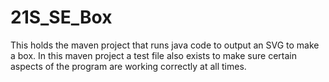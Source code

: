 # 21S_SE_Box
This holds the maven project that runs java code to output an SVG to make a box. In this maven project a test file also exists to make sure certain aspects of the program are working correctly at all times.
